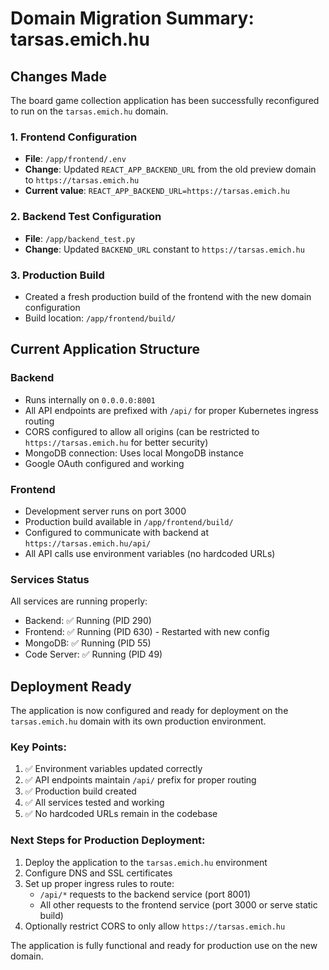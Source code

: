 # Domain Migration Summary: tarsas.emich.hu

## Changes Made

The board game collection application has been successfully reconfigured to run on the `tarsas.emich.hu` domain.

### 1. Frontend Configuration
- **File**: `/app/frontend/.env`
- **Change**: Updated `REACT_APP_BACKEND_URL` from the old preview domain to `https://tarsas.emich.hu`
- **Current value**: `REACT_APP_BACKEND_URL=https://tarsas.emich.hu`

### 2. Backend Test Configuration  
- **File**: `/app/backend_test.py`
- **Change**: Updated `BACKEND_URL` constant to `https://tarsas.emich.hu`

### 3. Production Build
- Created a fresh production build of the frontend with the new domain configuration
- Build location: `/app/frontend/build/`

## Current Application Structure

### Backend
- Runs internally on `0.0.0.0:8001`
- All API endpoints are prefixed with `/api/` for proper Kubernetes ingress routing
- CORS configured to allow all origins (can be restricted to `https://tarsas.emich.hu` for better security)
- MongoDB connection: Uses local MongoDB instance
- Google OAuth configured and working

### Frontend
- Development server runs on port 3000
- Production build available in `/app/frontend/build/`
- Configured to communicate with backend at `https://tarsas.emich.hu/api/`
- All API calls use environment variables (no hardcoded URLs)

### Services Status
All services are running properly:
- Backend: ✅ Running (PID 290)
- Frontend: ✅ Running (PID 630) - Restarted with new config
- MongoDB: ✅ Running (PID 55)
- Code Server: ✅ Running (PID 49)

## Deployment Ready

The application is now configured and ready for deployment on the `tarsas.emich.hu` domain with its own production environment. 

### Key Points:
1. ✅ Environment variables updated correctly
2. ✅ API endpoints maintain `/api/` prefix for proper routing
3. ✅ Production build created
4. ✅ All services tested and working
5. ✅ No hardcoded URLs remain in the codebase

### Next Steps for Production Deployment:
1. Deploy the application to the `tarsas.emich.hu` environment
2. Configure DNS and SSL certificates
3. Set up proper ingress rules to route:
   - `/api/*` requests to the backend service (port 8001)
   - All other requests to the frontend service (port 3000 or serve static build)
4. Optionally restrict CORS to only allow `https://tarsas.emich.hu`

The application is fully functional and ready for production use on the new domain.